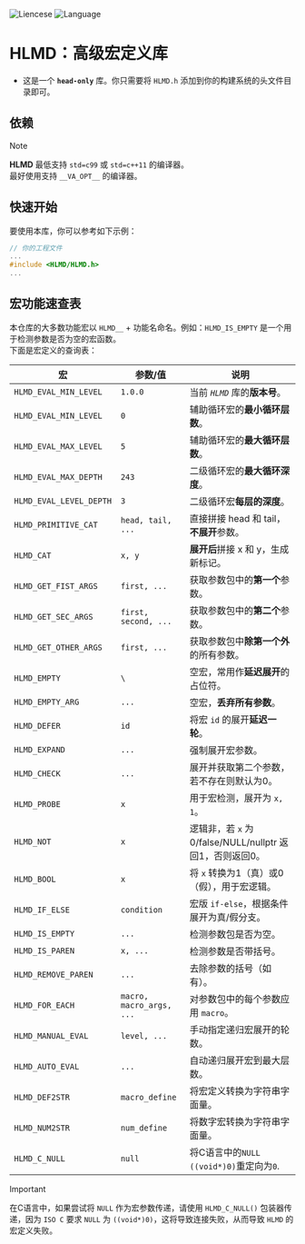 ![Liencese](https://img.shields.io/badge/Liencese-Apache_2.0-blue)     ![Language](https://img.shields.io/badge/Language-C/C++-red)

# HLMD：高级宏定义库
* 这是一个 **`head-only`** 库。你只需要将 `HLMD.h` 添加到你的构建系统的头文件目录即可。

## 依赖
> [!NOTE]
> **HLMD** 最低支持 `std=c99` 或 `std=c++11` 的编译器。<br>
> 最好使用支持 `__VA_OPT__` 的编译器。

## 快速开始
要使用本库，你可以参考如下示例：
```cpp
// 你的工程文件
...
#include <HLMD/HLMD.h>
...
```

## 宏功能速查表
本仓库的大多数功能宏以 `HLMD__` + 功能名命名。例如：`HLMD_IS_EMPTY` 是一个用于检测参数是否为空的宏函数。<br>
下面是宏定义的查询表：<br>

|宏|参数/值|说明|
|-|-|-|
|`HLMD_EVAL_MIN_LEVEL`|`1.0.0` |当前 *`HLMD`* 库的**版本号**。|
|`HLMD_EVAL_MIN_LEVEL`|`0` |辅助循环宏的**最小循环层数**。|
|`HLMD_EVAL_MAX_LEVEL`|`5` |辅助循环宏的**最大循环层数**。|
|`HLMD_EVAL_MAX_DEPTH`|`243` |二级循环宏的**最大循环深度**。|
|`HLMD_EVAL_LEVEL_DEPTH`|`3` |二级循环宏**每层的深度**。|
|`HLMD_PRIMITIVE_CAT`|`head, tail, ...`|直接拼接 head 和 tail，**不展开**参数。|
|`HLMD_CAT`|`x, y`|**展开后**拼接 x 和 y，生成新标记。|
|`HLMD_GET_FIST_ARGS`|`first, ...`|获取参数包中的**第一个**参数。|
|`HLMD_GET_SEC_ARGS`|`first, second, ...`|获取参数包中的**第二个**参数。|
|`HLMD_GET_OTHER_ARGS`|`first, ...`|获取参数包中**除第一个外**的所有参数。|
|`HLMD_EMPTY`|`\`|空宏，常用作**延迟展开**的占位符。|
|`HLMD_EMPTY_ARG`|`...`|空宏，**丢弃所有参数**。|
|`HLMD_DEFER`|`id`|将宏 `id` 的展开**延迟一轮**。|
|`HLMD_EXPAND`|`...`|强制展开宏参数。|
|`HLMD_CHECK`|`...`|展开并获取第二个参数，若不存在则默认为0。|
|`HLMD_PROBE`|`x`|用于宏检测，展开为 `x, 1`。|
|`HLMD_NOT`|`x`|逻辑非，若 `x` 为 0/false/NULL/nullptr 返回1，否则返回0。|
|`HLMD_BOOL`|`x`|将 `x` 转换为1（真）或0（假），用于宏逻辑。|
|`HLMD_IF_ELSE`|`condition`|宏版 `if-else`，根据条件展开为真/假分支。|
|`HLMD_IS_EMPTY`|`...`|检测参数包是否为空。|
|`HLMD_IS_PAREN`|`x, ...`|检测参数是否带括号。|
|`HLMD_REMOVE_PAREN`|`...`|去除参数的括号（如有）。|
|`HLMD_FOR_EACH`|`macro, macro_args, ...`|对参数包中的每个参数应用 `macro`。|
|`HLMD_MANUAL_EVAL`|`level, ...`|手动指定递归宏展开的轮数。|
|`HLMD_AUTO_EVAL`|`...`|自动递归展开宏到最大层数。|
|`HLMD_DEF2STR`|`macro_define`|将宏定义转换为字符串字面量。|
|`HLMD_NUM2STR`|`num_define`|将数字宏转换为字符串字面量。|
|`HLMD_C_NULL`|`null`|将C语言中的`NULL ((void*)0)`重定向为`0`.|

> [!IMPORTANT]
> 在C语言中，如果尝试将 `NULL` 作为宏参数传递，请使用 `HLMD_C_NULL()` 包装器传递，因为 `ISO C` 要求 `NULL` 为 `((void*)0)`，这将导致连接失败，从而导致 `HLMD` 的宏定义失败。
